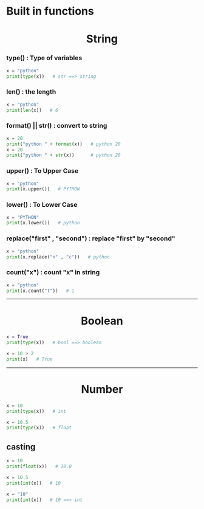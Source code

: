 # Built in functions

<h1 align="center"> String </h1>

### type() : Type of variables

```python
x = "python"
print(type(x))   # str ==> string
```

### len() : the length

```python
x = "python"
print(len(x))   # 6
```

### format() || str() : convert to string

```python
x = 20
print("python " + format(x))   # python 20
x = 20
print("python " + str(x))      # python 20
```

### upper() : To Upper Case

```python
x = "python"
print(x.upper())   # PYTHON
```

### lower() : To Lower Case

```python
x = "PYTHON"
print(x.lower())   # python
```

### replace("first" , "second") : replace "first" by "second"

```python
x = "python"
print(x.replace("n" , "c"))   # pythoc
```

### count("x") : count "x" in string

```python
x = "python"
print(x.count("t"))   # 1
```

<hr/>

<h1 align="center"> Boolean </h1>

```python
x = True
print(type(x))   # bool ==> boolean

x = 10 > 2
print(x)   # True
```

<hr/>

<h1 align="center"> Number </h1>

```python
x = 10
print(type(x))   # int

x = 10.5
print(type(x))   # float
```

## casting

```python
x = 10
print(float(x))   # 10.0

x = 10.5
print(int(x))   # 10

x = "10"
print(int(x))   # 10 ==> int
```

